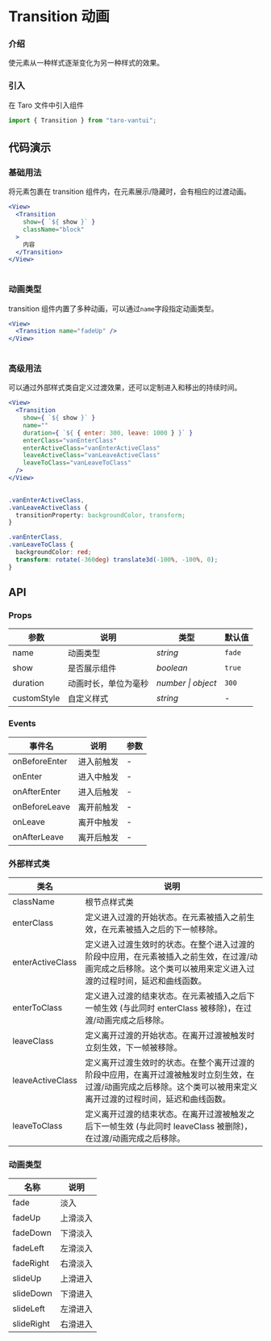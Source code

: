 # Transition 动画

### 介绍

使元素从一种样式逐渐变化为另一种样式的效果。

### 引入

在 Taro 文件中引入组件

```js
import { Transition } from "taro-vantui"; 
```

## 代码演示

### 基础用法

将元素包裹在 transition 组件内，在元素展示/隐藏时，会有相应的过渡动画。

```jsx
<View>
  <Transition
    show={ `${ show }` }
    className="block"
  >
    内容
  </Transition>
</View>
 
```

### 动画类型

transition 组件内置了多种动画，可以通过`name`字段指定动画类型。

```jsx
<View>
  <Transition name="fadeUp" />
</View>
 
```

### 高级用法

可以通过外部样式类自定义过渡效果，还可以定制进入和移出的持续时间。

```jsx
<View>
  <Transition
    show={ `${ show }` }
    name=""
    duration={ `${ { enter: 300, leave: 1000 } }` }
    enterClass="vanEnterClass"
    enterActiveClass="vanEnterActiveClass"
    leaveActiveClass="vanLeaveActiveClass"
    leaveToClass="vanLeaveToClass"
  />
</View>
 
```

```css
.vanEnterActiveClass,
.vanLeaveActiveClass {
  transitionProperty: backgroundColor, transform;
}

.vanEnterClass,
.vanLeaveToClass {
  backgroundColor: red;
  transform: rotate(-360deg) translate3d(-100%, -100%, 0);
}
```

## API

### Props

| 参数         | 说明                 | 类型               | 默认值 |
| ------------ | -------------------- | ------------------ | ------ |
| name         | 动画类型             | _string_           | `fade` |
| show         | 是否展示组件         | _boolean_          | `true` |
| duration     | 动画时长，单位为毫秒 | _number \| object_ | `300`  |
| customStyle | 自定义样式           | _string_           | -      |

### Events

| 事件名            | 说明       | 参数 |
| ----------------- | ---------- | ---- |
| onBeforeEnter | 进入前触发 | -    |
| onEnter        | 进入中触发 | -    |
| onAfterEnter  | 进入后触发 | -    |
| onBeforeLeave | 离开前触发 | -    |
| onLeave        | 离开中触发 | -    |
| onAfterLeave  | 离开后触发 | -    |

### 外部样式类

| 类名 | 说明 |
| --- | --- |
| className | 根节点样式类 |
| enterClass | 定义进入过渡的开始状态。在元素被插入之前生效，在元素被插入之后的下一帧移除。 |
| enterActiveClass | 定义进入过渡生效时的状态。在整个进入过渡的阶段中应用，在元素被插入之前生效，在过渡/动画完成之后移除。这个类可以被用来定义进入过渡的过程时间，延迟和曲线函数。 |
| enterToClass | 定义进入过渡的结束状态。在元素被插入之后下一帧生效 (与此同时 enterClass 被移除)，在过渡/动画完成之后移除。 |
| leaveClass | 定义离开过渡的开始状态。在离开过渡被触发时立刻生效，下一帧被移除。 |
| leaveActiveClass | 定义离开过渡生效时的状态。在整个离开过渡的阶段中应用，在离开过渡被触发时立刻生效，在过渡/动画完成之后移除。这个类可以被用来定义离开过渡的过程时间，延迟和曲线函数。 |
| leaveToClass | 定义离开过渡的结束状态。在离开过渡被触发之后下一帧生效 (与此同时 leaveClass 被删除)，在过渡/动画完成之后移除。 |

### 动画类型

| 名称        | 说明     |
| ----------- | -------- |
| fade        | 淡入     |
| fadeUp     | 上滑淡入 |
| fadeDown   | 下滑淡入 |
| fadeLeft   | 左滑淡入 |
| fadeRight  | 右滑淡入 |
| slideUp    | 上滑进入 |
| slideDown  | 下滑进入 |
| slideLeft  | 左滑进入 |
| slideRight | 右滑进入 |
